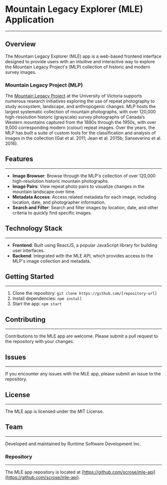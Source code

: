 # Mountain Legacy Explorer (MLE) Application

----------------

## Overview

The Mountain Legacy Explorer (MLE) app is a web-based frontend interface designed to provide users with an intuitive and interactive way to explore the Mountain Legacy Project's (MLP) collection of historic and modern survey images.

### Mountain Legacy Project (MLP)

 The [Mountain Legacy Project](http://mountainlegacy.ca/) at the University of Victoria supports numerous research initiatives exploring the use of repeat photography to study ecosystem, landscape, and anthropogenic changes. MLP hosts the largest systematic collection of mountain photographs, with over 120,000 high-resolution historic (grayscale) survey photographs of Canada’s Western mountains captured from the 1880s through the 1950s, with over 9,000 corresponding modern (colour) repeat images. Over the years, the MLP has built a suite of custom tools for the classification and analysis of images in the collection (Gat et al. 2011; Jean et al. 2015b; Sanseverino et al. 2016). 

## Features
------------

*   **Image Browser**: Browse through the MLP's collection of over 120,000 high-resolution historic mountain photographs.
*   **Image Pairs**: View repeat photo pairs to visualize changes in the mountain landscape over time.
*   **Metadata Access**: Access related metadata for each image, including location, date, and photographer information.
*   **Search and Filter**: Search and filter images by location, date, and other criteria to quickly find specific images.

## Technology Stack
--------------------

*   **Frontend**: Built using ReactJS, a popular JavaScript library for building user interfaces.
*   **Backend**: Integrated with the MLE API, which provides access to the MLP's image collection and metadata.

## Getting Started
-------------------

1.  Clone the repository: `git clone https://github.com/[repository-url]`
2.  Install dependencies: `npm install`
3.  Start the app: `npm start`

## Contributing
------------

Contributions to the MLE app are welcome. Please submit a pull request to the repository with your changes.

## Issues
------------

If you encounter any issues with the MLE app, please submit an issue to the repository.

## License
------------

The MLE app is licensed under the MIT License.

## Team
---------

Developed and maintained by Runtime Software Development Inc.


### Repository
--------------

The MLE app repository is located at [https://github.com/scrose/mle-api](https://github.com/scrose/mle-api).


